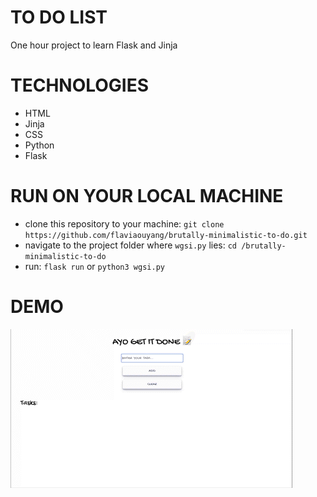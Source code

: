 # TO DO LIST

One hour project to learn Flask and Jinja

# TECHNOLOGIES

- HTML
- Jinja
- CSS
- Python
- Flask

# RUN ON YOUR LOCAL MACHINE

- clone this repository to your machine: `git clone https://github.com/flaviaouyang/brutally-minimalistic-to-do.git`
- navigate to the project folder where `wgsi.py` lies: `cd /brutally-minimalistic-to-do`
- run: `flask run` or `python3 wgsi.py`

# DEMO

![demo](demo.gif)
